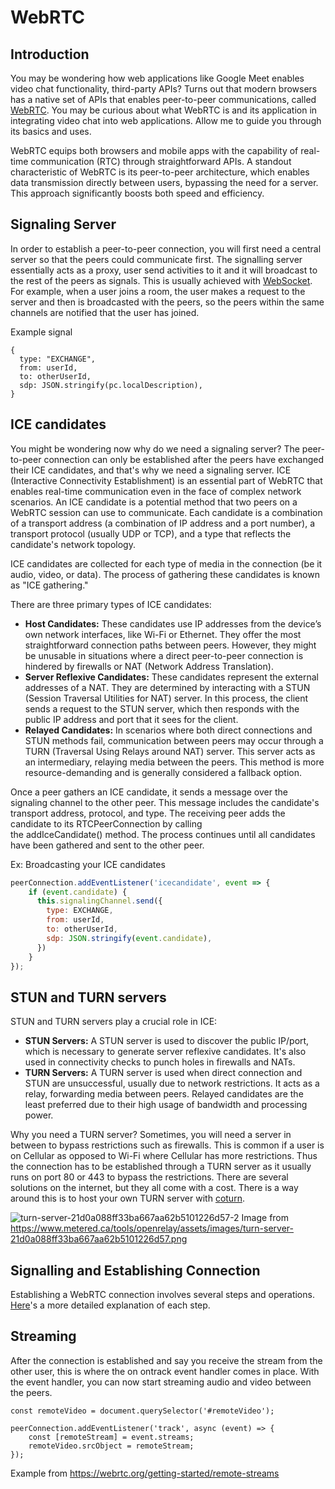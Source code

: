 # WebRTC

## Introduction

You may be wondering how web applications like Google Meet enables video chat functionality, third-party APIs? Turns out that modern browsers has a native set of APIs that enables peer-to-peer communications, called [WebRTC](https://webrtc.org). You may be curious about what WebRTC is and its application in integrating video chat into web applications. Allow me to guide you through its basics and uses.

WebRTC equips both browsers and mobile apps with the capability of real-time communication (RTC) through straightforward APIs. A standout characteristic of WebRTC is its peer-to-peer architecture, which enables data transmission directly between users, bypassing the need for a server. This approach significantly boosts both speed and efficiency.


## Signaling Server

In order to establish a peer-to-peer connection, you will first need a central server so that the peers could communicate first. The signalling server essentially acts as a proxy, user send activities to it and it will broadcast to the rest of the peers as signals. This is usually achieved with [WebSocket](https://www.geeksforgeeks.org/what-is-web-socket-and-how-it-is-different-from-the-http/). For example, when a user joins a room, the user makes a request to the server and then is broadcasted with the peers, so the peers within the same channels are notified that the user has joined.

Example signal
```
{
  type: "EXCHANGE",
  from: userId,
  to: otherUserId,
  sdp: JSON.stringify(pc.localDescription),
}
```
## ICE candidates

You might be wondering now why do we need a signaling server? The peer-to-peer connection can only be established after the peers have exchanged their ICE candidates, and that's why we need a signaling server. ICE (Interactive Connectivity Establishment) is an essential part of WebRTC that enables real-time communication even in the face of complex network scenarios. An ICE candidate is a potential method that two peers on a WebRTC session can use to communicate. Each candidate is a combination of a transport address (a combination of IP address and a port number), a transport protocol (usually UDP or TCP), and a type that reflects the candidate's network topology.

ICE candidates are collected for each type of media in the connection (be it audio, video, or data). The process of gathering these candidates is known as "ICE gathering."

There are three primary types of ICE candidates:

 * **Host Candidates:** These candidates use IP addresses from the device’s own network interfaces, like Wi-Fi or Ethernet. They offer the most straightforward connection paths between peers. However, they might be unusable in situations where a direct peer-to-peer connection is hindered by firewalls or NAT (Network Address Translation).
 * **Server Reflexive Candidates:** These candidates represent the external addresses of a NAT. They are determined by interacting with a STUN (Session Traversal Utilities for NAT) server. In this process, the client sends a request to the STUN server, which then responds with the public IP address and port that it sees for the client.
 * **Relayed Candidates:** In scenarios where both direct connections and STUN methods fail, communication between peers may occur through a TURN (Traversal Using Relays around NAT) server. This server acts as an intermediary, relaying media between the peers. This method is more resource-demanding and is generally considered a fallback option.

Once a peer gathers an ICE candidate, it sends a message over the signaling channel to the other peer. This message includes the candidate's transport address, protocol, and type. The receiving peer adds the candidate to its RTCPeerConnection by calling the addIceCandidate() method. The process continues until all candidates have been gathered and sent to the other peer.

Ex: Broadcasting your ICE candidates
```javascript
peerConnection.addEventListener('icecandidate', event => {
    if (event.candidate) {
      this.signalingChannel.send({
        type: EXCHANGE,
        from: userId,
        to: otherUserId,
        sdp: JSON.stringify(event.candidate),
      })
    }
});
```

## STUN and TURN servers

STUN and TURN servers play a crucial role in ICE:

* **STUN Servers:** A STUN server is used to discover the public IP/port, which is necessary to generate server reflexive candidates. It's also used in connectivity checks to punch holes in firewalls and NATs.
* **TURN Servers:** A TURN server is used when direct connection and STUN are unsuccessful, usually due to network restrictions. It acts as a relay, forwarding media between peers. Relayed candidates are the least preferred due to their high usage of bandwidth and processing power.

Why you need a TURN server? Sometimes, you will need a server in between to bypass restrictions such as firewalls. This is common if a user is on Cellular as opposed to Wi-Fi where Cellular has more restrictions. Thus the connection has to be established through a TURN server as it usually runs on port 80 or 443 to bypass the restrictions. There are several solutions on the internet, but they all come with a cost. There is a way around this is to host your own TURN server with [coturn](https://github.com/coturn/coturn).

![turn-server-21d0a088ff33ba667aa62b5101226d57-2](https://github.com/davidlin2k/learning-software-engineering.github.io/assets/17074619/d662b500-8445-43be-ba21-ed92484bb021)
Image from https://www.metered.ca/tools/openrelay/assets/images/turn-server-21d0a088ff33ba667aa62b5101226d57.png

## Signalling and Establishing Connection

Establishing a WebRTC connection involves several steps and operations. [Here](https://webrtc.org/getting-started/peer-connections)'s a more detailed explanation of each step.

## Streaming

After the connection is established and say you receive the stream from the other user, this is where the on ontrack event handler comes in place. With the event handler, you can now start streaming audio and video between the peers.

```
const remoteVideo = document.querySelector('#remoteVideo');

peerConnection.addEventListener('track', async (event) => {
    const [remoteStream] = event.streams;
    remoteVideo.srcObject = remoteStream;
});
```

Example from https://webrtc.org/getting-started/remote-streams

